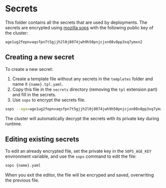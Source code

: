 # Secrets

This folder contains all the secrets that are used by deployments.
The secrets are encrypted using [mozilla sops](https://github.com/mozilla/sops) with the following public key of the cluster:

```
age1ug2fepnvaqsfpn7t5gjjh2l0j8074jwh9h50pnjcjxn08v8pp3xq7ymxn2
```

## Creating a new secret

To create a new secret:

1. Create a template file without any secrets in the `templates` folder and name it `{name}.tpl.yaml`.
2. Copy this file in the `secrets` directory (removing the `tpl` extension part) and fill in the secrets.
3. Use `sops` to encrypt the secrets file.

```bash
sops --age=age1ug2fepnvaqsfpn7t5gjjh2l0j8074jwh9h50pnjcjxn08v8pp3xq7ymxn2 --encrypt --encrypted-regex '^(data|stringData)$' --in-place {name}.yaml
```

The cluster will automatically decrypt the secrets with its private key during runtime.

## Editing existing secrets

To edit an already encrypted file, set the private key in the `SOPS_AGE_KEY` environment variable, and use the `sops` command to edit the file:

```bash
sops {name}.yaml
```

When you exit the editor, the file will be encryped and saved, overwriting the previous file.